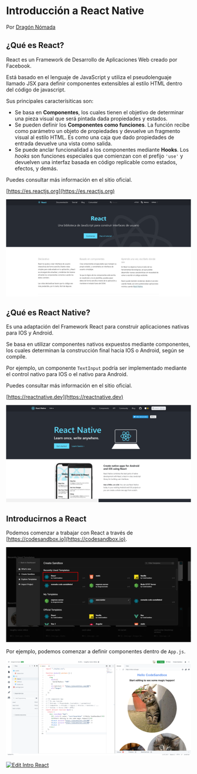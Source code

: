 # Introducción a React Native

Por [Dragón Nómada](https://dragonnomada.medium.com)

## ¿Qué es React?

React es un Framework de Desarrollo de Aplicaciones Web creado por Facebook.

Está basado en el lenguaje de JavaScript y utiliza el pseudolenguaje llamado JSX para definir componentes extensibles al estilo HTML dentro del código de javascript.

Sus principales caracterísiticas son:

* Se basa en **Componentes**, los cuales tienen el objetivo de determinar una pieza visual que será pintada dada propiedades y estados.
* Se pueden definir los **Componentes como funciones**. La función recibe como parámetro un objeto de propiedades y devuelve un fragmento visual al estilo HTML. Es como una caja que dado propiedades de entrada devuelve una vista como salida.
* Se puede anclar funcionalidad a los componentes mediante **Hooks**. Los _hooks_ son funciones especiales que comienzan con el prefijo `'use'` y devuelven una interfaz basada en código replicable como estados, efectos, y demás.

Puedes consultar más información en el sitio oficial.

[https://es.reactjs.org](https://es.reactjs.org)

![Intro](./img/intro1.png)

## ¿Qué es React Native?

Es una adaptación del Framework React para construir aplicaciones nativas para IOS y Android.

Se basa en utilizar componentes nativos expuestos mediante componentes, los cuales determinan la construcción final hacia IOS o Android, según se compile.

Por ejemplo, un componente `TextInput` podría ser implementado mediante el control nativo para IOS o el nativo para Android.

Puedes consultar más información en el sitio oficial.

[https://reactnative.dev](https://reactnative.dev)

![Intro](./img/intro2.png)

## Introducirnos a React

Podemos comenzar a trabajar con React a través de [https://codesandbox.io](https://codesandbox.io).

![Intro](./img/intro3.png)

Por ejemplo, podemos comenzar a definir componentes dentro de `App.js`.

![Intro](./img/intro4.png)

[![Edit Intro React](https://codesandbox.io/static/img/play-codesandbox.svg)](https://codesandbox.io/s/naughty-voice-m8csr?fontsize=14&hidenavigation=1&theme=dark)

